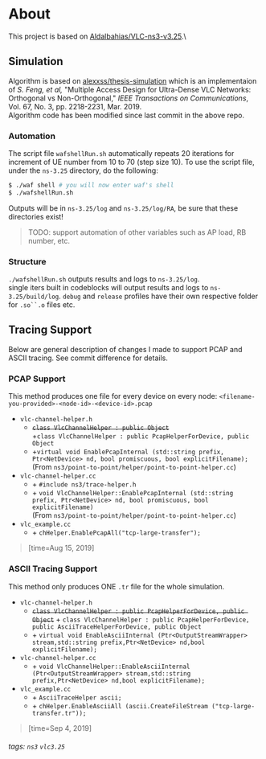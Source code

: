 # About
This project is based on [Aldalbahias\/VLC-ns3-v3.25](https://github.com/Aldalbahias/VLC-ns3-v3.25).\

## Simulation
Algorithm is based on [alexxss/thesis-simulation](https://github.com/alexxss/thesis-simulation) which is an implementaion of *S. Feng, et al,* "Multiple Access Design for Ultra-Dense VLC Networks: Orthogonal vs Non-Orthogonal," *IEEE Transactions on Communications*, Vol. 67, No. 3, pp. 2218-2231, Mar. 2019.  
Algorithm code has been modified since last commit in the above repo.  

### Automation
The script file `wafshellRun.sh` automatically repeats 20 iterations for increment of UE number from 10 to 70 (step size 10). To use the script file, under the `ns-3.25` directory, do the following:  
```bash
$ ./waf shell # you will now enter waf's shell
$ ./wafshellRun.sh
```
Outputs will be in `ns-3.25/log` and `ns-3.25/log/RA`, be sure that these directories exist!
> TODO: support automation of other variables such as AP load, RB number, etc.

### Structure
`./wafshellRun.sh` outputs results and logs to `ns-3.25/log`.  
single iters built in codeblocks will output results and logs to `ns-3.25/build/log`. `debug` and `release` profiles have their own respective folder for `.so``.o` files etc.  

## Tracing Support
Below are general description of changes I made to support PCAP and ASCII tracing. See commit difference for details.
### PCAP Support
This method produces one file for every device on every node: `<filename-you-provided>-<node-id>-<device-id>.pcap`
- `vlc-channel-helper.h`
    -  ~~`class VlcChannelHelper : public Object`~~\
      \+`class VlcChannelHelper : public PcapHelperForDevice, public Object`
    - \+`virtual void EnablePcapInternal (std::string prefix, Ptr<NetDevice> nd, bool promiscuous, bool explicitFilename);`\
    (From `ns3/point-to-point/helper/point-to-point-helper.cc`)
- `vlc-channel-helper.cc`
    - \+ `#include ns3/trace-helper.h`
    - \+ `void VlcChannelHelper::EnablePcapInternal (std::string prefix, Ptr<NetDevice> nd, bool promiscuous, bool explicitFilename)`\
    (From `ns3/point-to-point/helper/point-to-point-helper.cc`)
- `vlc_example.cc`
    - \+ `chHelper.EnablePcapAll("tcp-large-transfer");`

> [time=Aug 15, 2019]
 
### ASCII Tracing Support
This method only produces ONE `.tr` file for the whole simulation.
- `vlc-channel-helper.h`
    - ~~`class VlcChannelHelper : public PcapHelperForDevice, public Object`~~
      \+ `class VlcChannelHelper : public PcapHelperForDevice, public AsciiTraceHelperForDevice, public Object`
    - \+ `virtual void EnableAsciiInternal (Ptr<OutputStreamWrapper> stream,std::string prefix,Ptr<NetDevice> nd,bool explicitFilename);`
- `vlc-channel-helper.cc`
    - \+ `void VlcChannelHelper::EnableAsciiInternal (Ptr<OutputStreamWrapper> stream,std::string prefix,Ptr<NetDevice> nd,bool explicitFilename);`
- `vlc_example.cc`
    - \+ `AsciiTraceHelper ascii;`
    - \+ `chHelper.EnableAsciiAll (ascii.CreateFileStream ("tcp-large-transfer.tr"));`

> [time=Sep 4, 2019]

###### tags: `ns3` `vlc3.25`

